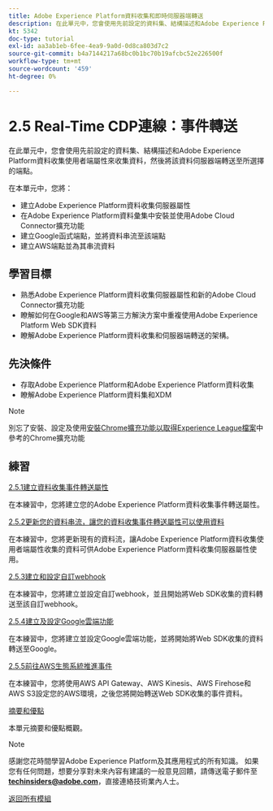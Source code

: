 ```yaml
---
title: Adobe Experience Platform資料收集和即時伺服器端轉送
description: 在此單元中，您會使用先前設定的資料集、結構描述和Adobe Experience Platform資料收集伺服器屬性來收集資料，然後將該資料伺服器端轉送至所選擇的端點。
kt: 5342
doc-type: tutorial
exl-id: aa3ab1eb-6fee-4ea9-9a0d-0d8ca803d7c2
source-git-commit: b4a7144217a68bc0b1bc70b19afcbc52e226500f
workflow-type: tm+mt
source-wordcount: '459'
ht-degree: 0%

---
```


# 2.5 Real-Time CDP連線：事件轉送

在此單元中，您會使用先前設定的資料集、結構描述和Adobe Experience Platform資料收集使用者端屬性來收集資料，然後將該資料伺服器端轉送至所選擇的端點。

在本單元中，您將：

- 建立Adobe Experience Platform資料收集伺服器屬性
- 在Adobe Experience Platform資料彙集中安裝並使用Adobe Cloud Connector擴充功能
- 建立Google函式端點，並將資料串流至該端點
- 建立AWS端點並為其串流資料

## 學習目標

- 熟悉Adobe Experience Platform資料收集伺服器屬性和新的Adobe Cloud Connector擴充功能
- 瞭解如何在Google和AWS等第三方解決方案中重複使用Adobe Experience Platform Web SDK資料
- 瞭解Adobe Experience Platform資料收集和伺服器端轉送的架構。

## 先決條件

- 存取Adobe Experience Platform和Adobe Experience Platform資料收集
- 瞭解Adobe Experience Platform資料集和XDM

>[!NOTE]
>
>別忘了安裝、設定及使用[安裝Chrome擴充功能以取得Experience League檔案](../../gettingstarted/gettingstarted/ex1.md)中參考的Chrome擴充功能

## 練習

[2.5.1建立資料收集事件轉送屬性](./ex1.md)

在本練習中，您將建立您的Adobe Experience Platform資料收集事件轉送屬性。

[2.5.2更新您的資料串流，讓您的資料收集事件轉送屬性可以使用資料](./ex2.md)

在本練習中，您將更新現有的資料流，讓Adobe Experience Platform資料收集使用者端屬性收集的資料可供Adobe Experience Platform資料收集伺服器屬性使用。

[2.5.3建立和設定自訂webhook](./ex3.md)

在本練習中，您將建立並設定自訂webhook，並且開始將Web SDK收集的資料轉送至該自訂webhook。

[2.5.4建立及設定Google雲端功能](./ex4.md)

在本練習中，您將建立並設定Google雲端功能，並將開始將Web SDK收集的資料轉送至Google。

[2.5.5前往AWS生態系統推進事件](./ex5.md)

在本練習中，您將使用AWS API Gateway、AWS Kinesis、AWS Firehose和AWS S3設定您的AWS環境，之後您將開始轉送Web SDK收集的事件資料。

[摘要和優點](./summary.md)

本單元摘要和優點概觀。

>[!NOTE]
>
>感謝您花時間學習Adobe Experience Platform及其應用程式的所有知識。 如果您有任何問題，想要分享對未來內容有建議的一般意見回饋，請傳送電子郵件至&#x200B;**techinsiders@adobe.com**，直接連絡技術業內人士。

[返回所有模組](../../../overview.md)
